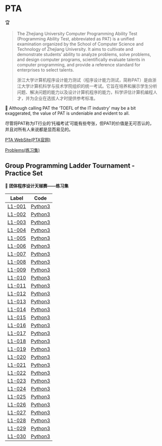 # PTA

🏆
> The Zhejiang University Computer Programming Ability Test (Programming Ability Test, abbreviated as PAT) is a unified examination organized by the School of Computer Science and Technology of Zhejiang University.
> It aims to cultivate and demonstrate students’ ability to analyze problems, solve problems, and design computer programs, scientifically evaluate talents in computer programming, and provide a reference standard for enterprises to select talents.
>
> 浙江大学计算机程序设计能力测试（程序设计能力测试，简称PAT）是由浙江大学计算机科学与技术学院组织的统一考试。它旨在培养和展示学生分析问题、解决问题的能力以及设计计算机程序的能力，科学评估计算机编程人才，并为企业在选拔人才时提供参考标准。

📢
Although calling PAT the ‘TOEFL of the IT industry’ may be a bit exaggerated, the value of PAT is undeniable and evident to all.

尽管将PAT称为IT行业的‘托福考试’可能有些夸张，但PAT的价值是无可否认的，并且对所有人来说都是显而易见的。

[PTA WebSite(PTA官网)](https://www.patest.cn/home)

[Problems(练习集)](https://pintia.cn/problem-sets/)

## Group Programming Ladder Tournament - Practice Set
📝 **团体程序设计天梯赛——练习集**

|                                                   Label                                                    |              Code             |
|:----------------------------------------------------------------------------------------------------------:|:-----------------------------:|
| [L1-001](https://pintia.cn/problem-sets/994805046380707840/exam/problems/994805147132084224?type=7&page=0) | [Python3](Solution/L1-001.py) |
| [L1-002](https://pintia.cn/problem-sets/994805046380707840/exam/problems/994805145370476544?type=7&page=0) | [Python3](Solution/L1-002.py) |
| [L1-003](https://pintia.cn/problem-sets/994805046380707840/exam/problems/994805143738892288?type=7&page=0) | [Python3](Solution/L1-003.py) |
| [L1-004](https://pintia.cn/problem-sets/994805046380707840/exam/problems/994805142086336512?type=7&page=0) | [Python3](Solution/L1-004.py) |
| [L1-005](https://pintia.cn/problem-sets/994805046380707840/exam/problems/994805140211482624?type=7&page=0) | [Python3](Solution/L1-005.py) |
| [L1-006](https://pintia.cn/problem-sets/994805046380707840/exam/problems/994805138600869888?type=7&page=0) | [Python3](Solution/L1-006.py) |
| [L1-007](https://pintia.cn/problem-sets/994805046380707840/exam/problems/994805136889593856?type=7&page=0) | [Python3](Solution/L1-007.py) |
| [L1-008](https://pintia.cn/problem-sets/994805046380707840/exam/problems/994805135224455168?type=7&page=0) | [Python3](Solution/L1-008.py) |
| [L1-009](https://pintia.cn/problem-sets/994805046380707840/exam/problems/994805133597065216?type=7&page=0) | [Python3](Solution/L1-009.py) |
| [L1-010](https://pintia.cn/problem-sets/994805046380707840/exam/problems/994805132040978432?type=7&page=0) | [Python3](Solution/L1-010.py) |
| [L1-011](https://pintia.cn/problem-sets/994805046380707840/exam/problems/994805130426171392?type=7&page=0) | [Python3](Solution/L1-011.py) |
| [L1-012](https://pintia.cn/problem-sets/994805046380707840/exam/problems/994805128870084608?type=7&page=0) | [Python3](Solution/L1-012.py) |
| [L1-013](https://pintia.cn/problem-sets/994805046380707840/exam/problems/994805127389495296?type=7&page=0) | [Python3](Solution/L1-013.py) |
| [L1-014](https://pintia.cn/problem-sets/994805046380707840/exam/problems/994805125929877504?type=7&page=0) | [Python3](Solution/L1-014.py) |
| [L1-015](https://pintia.cn/problem-sets/994805046380707840/exam/problems/994805124398956544?type=7&page=0) | [Python3](Solution/L1-015.py) |
| [L1-016](https://pintia.cn/problem-sets/994805046380707840/exam/problems/994805122985476096?type=7&page=0) | [Python3](Solution/L1-016.py) |
| [L1-017](https://pintia.cn/problem-sets/994805046380707840/exam/problems/994805121500692480?type=7&page=0) | [Python3](Solution/L1-017.py) |
| [L1-018](https://pintia.cn/problem-sets/994805046380707840/exam/problems/994805119944605696?type=7&page=0) | [Python3](Solution/L1-018.py) |
| [L1-019](https://pintia.cn/problem-sets/994805046380707840/exam/problems/994805118568873984?type=7&page=0) | [Python3](Solution/L1-019.py) |
| [L1-020](https://pintia.cn/problem-sets/994805046380707840/exam/problems/994805117167976448?type=7&page=0) | [Python3](Solution/L1-020.py) |
| [L1-021](https://pintia.cn/problem-sets/994805046380707840/exam/problems/994805115792244736?type=7&page=0) | [Python3](Solution/L1-021.py) |
| [L1-022](https://pintia.cn/problem-sets/994805046380707840/exam/problems/994805114445873152?type=7&page=0) | [Python3](Solution/L1-022.py) |
| [L1-023](https://pintia.cn/problem-sets/994805046380707840/exam/problems/994805113036587008?type=7&page=0) | [Python3](Solution/L1-023.py) |
| [L1-024](https://pintia.cn/problem-sets/994805046380707840/exam/problems/994805111694409728?type=7&page=0) | [Python3](Solution/L1-024.py) |
| [L1-025](https://pintia.cn/problem-sets/994805046380707840/exam/problems/994805110318678016?type=7&page=0) | [Python3](Solution/L1-025.py) |
| [L1-026](https://pintia.cn/problem-sets/994805046380707840/exam/problems/994805108934557696?type=7&page=0) | [Python3](Solution/L1-026.py) |
| [L1-027](https://pintia.cn/problem-sets/994805046380707840/exam/problems/994805107638517760?type=7&page=0) | [Python3](Solution/L1-027.py) |
| [L1-028](https://pintia.cn/problem-sets/994805046380707840/exam/problems/994805106325700608?type=7&page=0) | [Python3](Solution/L1-028.py) |
| [L1-029](https://pintia.cn/problem-sets/994805046380707840/exam/problems/994805104983523328?type=7&page=0) | [Python3](Solution/L1-029.py) |
| [L1-030](https://pintia.cn/problem-sets/994805046380707840/exam/problems/994805103557459968?type=7&page=0) | [Python3](Solution/L1-030.py) |